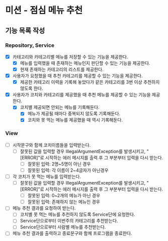 # 미션 - 점심 메뉴 추천

## 기능 목록 작성
### Repository, Service
- [x] 카테고리와 카테고리별 메뉴를 저장할 수 있는 기능을 제공한다.
  - [x] 메뉴를 입력했을 때 존재하는 메뉴인지 판단할 수 있는 기능을 제공한다.
  - [x] 현재 존재하는 카테고리의 리스트를 제공한다.
- [x] 사용자가 요청했을 때 추천 카테고리를 제공할 수 있는 기능을 제공한다.
  - [x] 제공한 카테고리 이력을 기록해 놓았다가 같은 카테고리를 3번 이상 추천하지 않도록 한다.
- [x] 사용자가 코치와 카테고리를 제공했을 때 추천 메뉴를 제공할 수 있는 기능을 제공한다.
  - [x] 코치별 제공되면 안되는 메뉴를 기록해둔다.
    - [x] 메뉴가 제공될 때마다 중복되지 않도록 기록해둔다.
    - [x] 코치와 못 먹는 메뉴를 제공했을 때 역시 기록해둔다.

### View
- [ ] 시작문구와 함께 코치이름들을 입력받는다.
  - [ ] 잘못된 값을 입력할 경우 IllegalArgumentException를 발생시키고, "[ERROR]"로 시작하는 에러 메시지를 출력 후 그 부분부터 입력을 다시 받는다.
    - [ ] 잘못된 입력: 2명~5명이 아닌 경우
    - [ ] 잘못된 입력: 각 이름이 2~4글자가 아닌경우
- [ ] 각 코치가 못 먹는 메뉴를 입력받는다.
  - [ ] 잘못된 값을 입력할 경우 IllegalArgumentException를 발생시키고, "[ERROR]"로 시작하는 에러 메시지를 출력 후 그 부분부터 입력을 다시 받는다.
    - [ ] 잘못된 입력: 0~2개의 메뉴가 아닌 경우
    - [ ] 잘못된 입력: 존재하지 않는 메뉴인 경우
- [ ] 메뉴 추천 결과를 요청하여 받는다.
  - [ ] 코치별 못 먹는 메뉴를 추천하지 않도록 Service단에 요청한다.
  - [ ] Service단으로부터 이번주의 카테고리를 추천받는다.
  - [ ] Service단으로부터 사람별 메뉴를 추천받는다.
- [ ] 메뉴 추천 결과를 출력하고 종료문구와 함께 프로그램을 종료한다.